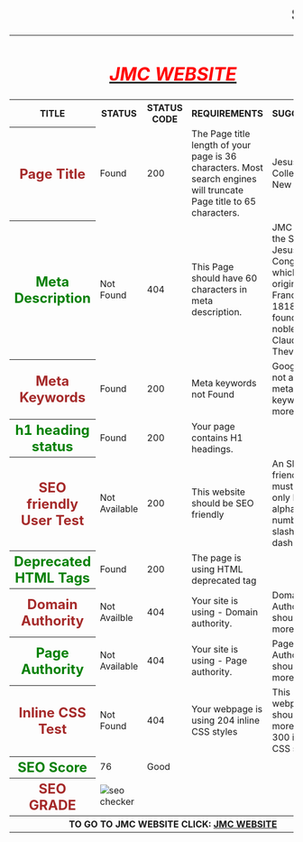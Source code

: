 <html>
<table>
<head><b><h1><marquee>SEO REPORT</marquee></h1></b></head>
<th colspan="6"><b><u><i><h1><font color="red">JMC WEBSITE</font></h1></i></u></b></th>
<tr>
<th><b>TITLE</b></th><th><b>STATUS</b></th><th><b>STATUS CODE</b></th><th><b>REQUIREMENTS</b></th><th><b>SUGGESTION</b></th>
</tr>
<tr>
<th><font color="brown" font size="5">Page Title</font></th>
<td>Found</td>
<td>200</td>
<td>The Page title length of your page is 36 characters. Most search engines will truncate Page title to 65 characters.</td>
<td>Jesus & Mary College - New Delhi</td>
<tr>
<th><font color="green" font size="5">Meta Description</font></th>
<td>Not Found</td>
<td>404</td>
<td>This Page should have 60 characters in meta description.</td>
<td>JMC is run by the Sisters of Jesus & Mary Congregation which originated in France in 1818. It was founded by a noble lady St. Claudine Thevenet.</td>
</tr>
<tr>
<th><font color="brown" font size="5">Meta Keywords</font></th>
<td>Found</td>
<td>200</td>
<td>Meta keywords not Found</td>
<td>Google Does not accept meta keywords any more.</td>
</tr>
<tr>
<th><font color="green" font size="5">h1 heading status</font></th>
<td>Found</td>
<td>200</td>
<td>Your page contains H1 headings.</td>
</tr>
<tr>
<th><font color="brown" font size="5">SEO friendly User Test</font></th>
<td>Not Available</td>
<td>200</td>
<td>This website should be SEO friendly</td>
<td>An SEO friendly url must contain only lower alphabets, numbers, slashes(/), dash(-).</td>
</tr>
<tr>
<th><font color="green" font size="5">Deprecated HTML Tags</font></th>
<td>Found</td>
<td>200</td>
<td>The page is using HTML deprecated tag</td>
</tr>
<tr>
<th><font color="brown" font size="5">Domain Authority</font></th>
<td>Not Availble</td>
<td>404</td>
<td>Your site is using - Domain authority.</td>
<td>Domain Authority should be more than 20.</td>
</tr>
<tr>
<th><font color="green" font size="5">Page Authority</font></th>
<td>Not Available</td>
<td>404</td>
<td>Your site is using - Page authority.</td>
<td>Page Authority should be more than 20</td>
</tr>
<tr>
<th><font color="brown" font size="5">Inline CSS Test</font></th>
<td>Not Found</td>
<td>404</td>
<td>Your webpage is using 204 inline CSS styles</td>
<td>This webpage should have more than 300 inline CSS styles.</td>
</tr>
<tr>
<th><font color="green" font size="5">SEO Score</font></th>
<td>76</td>
<td>Good</td>
</tr>
<tr>
<th><font color="brown" font size="5">SEO GRADE</font></th>
<td><img src="http://smallseotools.com/imgs/badge-golden-xs.png" alt="seo checker"/></td>
</tr>
<tr>
<th colspan="6">TO GO TO JMC WEBSITE CLICK: <a href="www.jmc.ac.in">JMC WEBSITE</a></th>
</tr>
</table>
</html>

